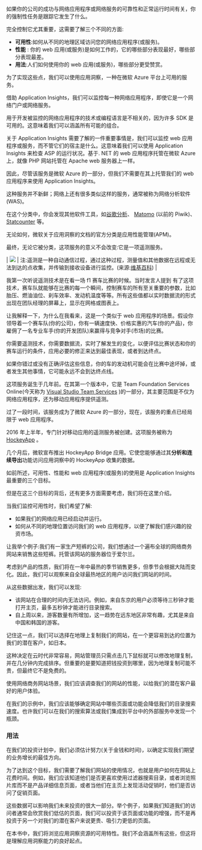 如果你的公司的成功与网络应用程序或网络服务的可靠性和正常运行时间有关，你的强制性任务是跟踪它发生了什么。

完全控制它尤其重要，这需要了解三个不同的方面:

*   **可用性**:如何从不同的地理区域访问您的网络应用程序(或服务)。
*   **性能** : 你的 web 应用(或服务)是如何工作的，它的哪些部分表现最好，哪些部分表现最差。
*   **用法**:人们如何使用你的 web 应用(或服务)，哪些部分更受赞赏。

为了实现这些点，我们可以使用应用洞察，一种在微软 Azure 平台上可用的服务。

借助 Application Insights，我们可以监控每一种网络应用程序，即使它是一个网络门户或网络服务。

用于开发被监控的网络应用程序的技术或编程语言是不相关的，因为许多 SDK 是可用的。这意味着我们可以涵盖所有可能的组合。

关于 Application Insights 需要了解的一件重要事情是，我们可以监控 web 应用程序或服务，而不管它们的宿主是什么。这意味着我们可以使用 Application Insights 来检查 ASP 的运行状况。基于. NET 的 web 应用程序托管在微软 Azure 上，就像 PHP 网站托管在 Apache web 服务器上一样。

因此，尽管该服务是微软 Azure 的一部分，但我们不需要在其上托管我们的 web 应用程序来使用 Application Insights。

这种服务并不新鲜；网络上还有很多类似这样的服务，通常被称为网络分析软件(WAS)。

在这个分类中，你会发现其他软件工具，如[谷歌分析](https://www.google.it/intl/en/analytics/analytics/)、 [Matomo](https://matomo.org/) (以前的 Piwik)、 [Statcounter](https://statcounter.com/) 等。

无论如何，微软关于应用洞察的文档的官方分类是应用性能管理(APM)。

最终，无论它被分类，这项服务的意义不会改变:它是一项遥测服务。

| ![](../Images/note.png) | 注:遥测是一种自动通信过程，通过这种过程，测量值和其他数据在远程或无法到达的点收集，并传输到接收设备进行监控。(来源:[维基百科](https://en.wikipedia.org/wiki/Telemetry)) |

我第一次听说遥测技术是在看一场 f1 赛车比赛的时候。当时发言人提到 有了这项技术，赛车队就能够在比赛的每一个瞬间，控制赛车的所有至关重要的参数，比如胎压、燃油油位、刹车效率、发动机温度等等。所有这些值都以实时数据流的形式出现在团队经理的屏幕上，显示在网格或图表上。

让我解释一下，为什么在我看来，这是一个类似于 web 应用程序的场景。假设你领导着一个赛车队(你的公司)，你有一辆速度快、价格实惠的汽车(你的产品)，你雇佣了一名专业车手(你的开发团队)来赢得与竞争对手(市场)的比赛。

你需要遥测技术，你需要数据流，实时了解发生的变化，以便评估比赛状态和你的赛车运行的条件，应用必要的修正来达到最佳表现，或者到达终点。

如果你错过或没有正确评估这些信息，你的车的发动机可能会在比赛中途坏掉，或者发生其他事情，它可能永远不会到达终点线。

这项服务诞生于几年前。在其第一个版本中，它是 Team Foundation Services Online(今天称为 [Visual Studio Team Services](https://www.visualstudio.com/) )的一部分，其主要范围是不仅为网络应用程序，还为移动应用程序提供遥测。

过了一段时间，该服务成为了微软 Azure 的一部分，现在，该服务的重点已经局限于 web 应用程序。

2016 年上半年，专门针对移动应用的遥测服务被创建。这项服务被称为 [HockeyApp](https://hockeyapp.net/) 。

几个月后，微软宣布推出 HockeyApp Bridge 应用。它使您能够通过其**分析和连续导出**功能访问应用洞察中的 HockeyApp 收集的数据。

如前所述，可用性、性能和 web 应用程序(或服务)的使用是 Application Insights 最重要的三个目标。

但是在这三个目标的背后，还有更多方面需要考虑，我们将在这里介绍。

当我们监控可用性时，我们希望了解:

*   如果我们的网络应用已经启动并运行。
*   如何从不同的地理位置访问我们的 web 应用程序，以便了解我们感兴趣的投资市场。

让我举个例子:我们有一家生产短裤的公司，我们想通过一个遍布全球的网络商务网站来销售这些短裤。托管该网站的服务器位于爱尔兰。

考虑到产品的性质，我们将在一年中最热的季节销售更多，但季节会根据大陆而变化。因此，我们可以观察来自全球最热地区的用户访问我们网站的时间。

从这些数据出发，我们可以发现:

*   该网站在合理的时间内无法访问。例如，来自东京的用户必须等待三秒钟才能打开主页，最多五秒钟才能进行目录搜索。
*   自上周以来，游客数量有所增加，这一趋势在远东地区非常有趣，尤其是来自中国和韩国的游客。

记住这一点，我们可以选择在地理上复制我们的网站，在一个更容易到达的位置为我们的潜在客户，如日本。

这种决定在云时代非常容易，网站管理员只需点击几下鼠标就可以修改地理复制，并在几分钟内完成排序。但重要的是要知道把钱投资到哪里，因为地理复制可能不贵，但最终它不是免费的。

使用网络商务网站场景，我们应该调查我们的网站的性能，以给我们的潜在客户最好的用户体验。

在我们的示例中，我们应该能够确定网站中哪些页面或功能会降低我们的目录搜索速度。也许我们可以在我们的搜索算法或我们集成到平台中的外部服务中发现一个瓶颈。

### 用法

在我们的投资计划中，我们必须估计努力(关于金钱和时间)，以确定实现我们期望的业务增长的最佳方向。

为了达到这个目标，我们需要了解我们网站的使用情况，也就是用户如何在网站上花费时间。例如，我们应该知道他们是否更喜欢使用过滤器搜索目录，或者浏览照片库而不是产品详细信息页面，或者当他们在主页上发现活动促销时，他们是否访问了促销页面。

这些数据可以影响我们未来投资的很大一部分。举个例子，如果我们知道我们的访问者通常会欣赏我们低估的页面，我们可以投资于该页面或功能的增强，而不是再投资于另一个对我们的潜在客户来说更贵、吸引力更低的页面。

在本书中，我们将浏览应用洞察资源的可用特性。我们不会涵盖所有这些，但这将是理解应用洞察能力的良好起点。